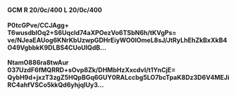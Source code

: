 #### GCM R 20/0c/400 L 20/0c/400
**P0tcGPve/CCJAgg+**<br/>**T6wusdblOq2+S6Uqcld74aXPOezVo6TSbN6h/tKVgPs=**<br/>**ve/NJeaEAUog6KNrKbUzwpGDHrEiyWO0lOmeL8sJ/JtRyLhEhZkBxXkB4O49VgbbkK9DLBS4CUoUlQdB...**<br/><br/>
**NtamO886ra8twAur**<br/>**037UzdF6fMQRRD+sOvp8Zk/DHMbHzXxcdvI/t1YnCjE=**<br/>**QybH9d+jxzT3zgZ5HQpBGq6GUY0RALccbg5LO7bcTpaK8Dz3D6V4MEJiRC4ahfVSCo5kkQd6yhjqIUy3...**